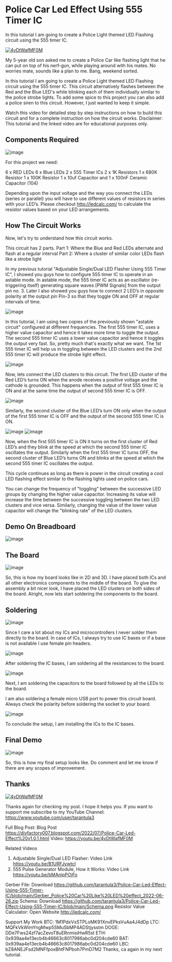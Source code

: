 # Police Car Led Effect Using 555 Timer IC
In this tutorial I am going to create a Police Light themed LED Flashing circuit using the 555 timer IC.

[![4vDtWafMF0M](https://img.youtube.com/vi/4vDtWafMF0M/0.jpg)](https://www.youtube.com/watch?v=4vDtWafMF0M)

My 5-year old son asked me to create a Police Car like flashing light that he can put on top of his nerf-gun, while playing around with his mates. No worries mate, sounds like a plan to me. Bang, weekend sorted.

In this tutorial I am going to create a Police Light themed LED Flashing circuit using the 555 timer IC. This circuit alternatively flashes between the Red and the Blue LED's while blinking each of them individually similar to the police strobe lights. To add some spice to this project you can also add a police siren to this circuit. However, I just wanted to keep it simple.

Watch this video for detailed step by step instructions on how to build this circuit and for a complete instruction on how the circuit works.
Disclaimer: This tutorial and the linked video are for educational purposes only.


Components Required
-------------------
![image](https://blogger.googleusercontent.com/img/b/R29vZ2xl/AVvXsEiwO1yn9ZcLeXeB45VwveELjOVI1NdodMC3st6vpNJLU0UszvPWu8V-_uf884cueHoafQ4rqz7dg5Qd1VGCxwPLTv8hvi8Mirz1Kq86122i2y1wSESWsnoBgLK0MtiZNgy-h6BDUYrXMCDsAtoQ5Md5HtcH53HfGK_P0cltvwb_ADrI-fiiYJjPQLHN/w640-h360/4.png)

For this project we need:

6 x RED LEDs
6 x Blue LEDs
2 x 555 Timer ICs
2 x 1K Resistors
1 x 680K Resistor
1 x 100K Resistor
1 x 10uf Capacitor and
1 x 100nF Ceramic Capacitor (104)

Depending upon the input voltage and the way you connect the LEDs (series or parallel) you will have to use different values of resistors in series with your LED’s. Please checkout http://ledcalc.com/ to calculate the resistor values based on your LED arrangements.


How The Circuit Works
---------------------
Now, let's try to understand how this circuit works.

This circuit has 2 parts.
	Part 1: Where the Blue and Red LEDs alternate and flash at a regular interval
	Part 2: Where a cluster of similar color LEDs flash like a strobe light

In my previous tutorial "Adjustable Single/Dual LED Flasher Using 555 Timer IC", I showed you guys how to configure 555 timer IC to operate in an astable mode. In astable mode, the 555 timer IC acts as an oscillator (re-triggering itself) generating square waves [PWM Signals] from the output pin no. 3. Later I also showed you guys how to connect 2 LED’s in opposite polarity at the output pin Pin-3 so that they toggle ON and OFF at regular intervals of time.

![image](https://blogger.googleusercontent.com/img/b/R29vZ2xl/AVvXsEgEe29HWqrMZczpDeBNCSeYr_8SkwF1ykBHWFws0v6CnZCpOfuFP_dn7WvyVYa2I40dJQGNwwSSSaJBslwYqtvU35NLGO5wm7U5wWVLyCJqf-cNOA2q9fSoG44h6huhUGIEztVtEgANlqlEqVaPzMrk-59ilodth6fe9YQVXeHWKKj0cVT8yyaNONyC/w640-h360/5.png)

In this tutorial, I am using two copies of the previously shown "astable circuit" configured at different frequencies. 
	The first 555 timer IC, uses a higher value capacitor and hence it takes more time to toggle the output. 
	The second 555 timer IC uses a lower value capacitor and hence it toggles the output very fast.
So, pretty much that's exactly what we want. The 1st 555 timer IC will help us in toggling between the LED clusters and the 2nd 555 timer IC will produce the strobe light effect. 

![image](https://blogger.googleusercontent.com/img/b/R29vZ2xl/AVvXsEiGCY5V8soBr8BklxFZi37nRVNCjexSdKICZaOq2c9oPe9E5WT91x98MskkSBtEF3wJLCUKRrQhMNjJ6pgW7c3hiDSca3bJkt045UQ_yJ_MWGa8zzsgx7Bc8EB8Y-ccGmEwv_K8T7v3m7WN73dmLxHV9sOzUlQwDZjGbxmcoVoDxqUhXIyuXzdwJaK4/w640-h360/7.png)

Now, lets connect the LED clusters to this circuit. The first LED cluster of the Red LED’s turns ON when the anode receives a positive voltage and the cathode is grounded. This happens when the output of first 555 timer IC is ON and at the same time the output of second 555 timer IC is OFF.

![image](https://blogger.googleusercontent.com/img/b/R29vZ2xl/AVvXsEiDXzjWU8bkMnVFbLG5LsS3WfaWugtxb3-p38YrdGT1QLz_Z5dOFODVN36w12ETwQbS10XMY1r_mai9WqWIyrvcoZkKEfCXpSa1VqBzf90DELpJHnTWe_UpHL1PHae4L0yOM0NA2z2YCBiz9TW-x4tBLB_KoAu2XafDinayXb7JsB9OP7ClUVcLW6h9/w640-h360/8.png)

Similarly, the second cluster of the Blue LED’s turn ON only when the output of the first 555 timer IC is OFF and the output of the second 555 timer IC is ON.

![image](https://blogger.googleusercontent.com/img/b/R29vZ2xl/AVvXsEjU-clCajS0LsrGm-sFV79CABdWKpUUO7d_VOkRFsLIaiynoWlnQLFP_-yceWccG0dK62x_j6I-R-CUyz3F6Dgh3FdU8js_ThCf126iQipjuR3Kjmkt4hE5XyovSrmAHTUiNkQXmbZGVS0W64gg7TpBHbOvwVyzF7QsWQXvyShfOKlXD9r9Enr_F-DA/s320/9.png)
![image](https://blogger.googleusercontent.com/img/b/R29vZ2xl/AVvXsEgeoyTry7nvtqatGxOOYMTlS7PhfB2r4M8bXe0TBtROLBbNQ-uJU_zP4AmT3unCz4Re2y0vtJlrtLHlyyEnNk7J8VTZJDEB-zU_b75hHm4fN97KTzdYpJRcqjNlis7UcK-nLt-sGJe63LrTN3ip-KXKWo0M40RcQGbwmgevmAcdUGpr3-MG1hT254PU/s320/10.png)

Now, when the first 555 timer IC is ON it turns on the first cluster of Red LED’s and they blink at the speed at which the second 555 timer IC oscillates the output.
Similarly when the first 555 timer IC turns OFF, the second cluster of Blue LED’s turns ON and blinks at the speed at which the second 555 timer IC oscillates the output.

This cycle continues as long as there is power in the circuit creating a cool LED flashing effect similar to the flashing lights used on police cars.

You can change the frequency of "toggling" between the successive LED groups by changing the higher value capacitor. Increasing its value will increase the time between the successive toggling between the two LED clusters and vice versa. 
Similarly, changing the value of the lower value capacitor will change the "blinking rate" of the LED clusters.


Demo On Breadboard
------------------
![image](https://blogger.googleusercontent.com/img/b/R29vZ2xl/AVvXsEikCQ7WdXr3Vdnx9d2U5CudUbjxhaEN1yUPI7dhVH8zaMP-Z-614X9lpzZ47oatD6v1sFwscKfSuKCsXkpcUgy5AVte8j0EDXTwQyKP5SnSQD85EzX6ggcS8pFzFnu3C5WJLqRquPz_8Ab3-FLaQh8kQ_RuT-BEm1yCuWxWtQ0BSKh4pUIIgQoUd8hy/w640-h360/1.png)


The Board
---------
![image](https://blogger.googleusercontent.com/img/b/R29vZ2xl/AVvXsEiE0L1D5nHT69saFDFTnaGVkLmAsTBSBt2GaIGlEMPy_ER1S4xxBfpAyflfVCWKwVVXM3ZpCrDr9C1vNSgSVWUebpHWYB_9h5-2LvSEv4qeAdzXFeC05cXpCEDilewDMdMw5VcQcnTXbKJ6oNqZ2PaRFiQDr_qh3uFmaR2IWqEcJ36AGnfaLGw2oWui/w640-h360/13.png)

So, this is how my board looks like in 2D and 3D. 
I have placed both ICs and all other electronics components to the middle of the board.
To give the assembly a bit nicer look, I have placed the LED clusters on both sides of the board.
Alright, now lets start soldering the components to the board.


Soldering
---------
![image](https://blogger.googleusercontent.com/img/b/R29vZ2xl/AVvXsEjM9MMV0r4tT-wKwrhQnUFHCe3vVDK3sROjuj0EyrjHAy5wxKFkXT9GlRSzZxVkUi158A_-OpHC0giafytfA9JjpVbAOpPsZcIE8itclm0XZ7hksBMneMc0na3mhAV20TY8lL8prjp2oKmFr2sqhMuAgrUx2FyFtdW39ew_7Fy0wGvr-6EcHjf3vI6D/w640-h360/14.png)

Since I care a lot about my ICs and microcontrollers I never solder them directly to the board. 
In case of ICs, I always try to use IC bases or if a base is not available I use female pin headers. 

![image](https://blogger.googleusercontent.com/img/b/R29vZ2xl/AVvXsEjayeFlD_UmIyrPYmkjFuLG1IRyV0neSu4rVqcg_aW-mDeQG2sDk6lsn6DiQ4H4D2RTrxEslSuFJvW2GT_hqwgXcx1suwzRjfMs7WIEYpaqz2Kc7vpSYfceLtj4Hd67T3eDHcYN0zOIDppFY7UwsOzUPIU8HrSRHUixMEn2qukzrkKXL5W3srCB6RQy/w640-h360/16.png)

After soldering the IC bases, I am soldering all the resistances to the board. 

![image](https://blogger.googleusercontent.com/img/b/R29vZ2xl/AVvXsEjotPkzzEVgjEXHBmb9nOVuJnDCMH3PFdi6ZdBFDsoa0f2BUWDKs_k5eqndh86O55aPVSLJT_vqM51X3CjBvh1LBqP5X9xxb2MBi4G7p_jP4m-15UO1ZuK_FhHC-tFG_eZeSz6QGFiex_BY5VeH9Fyzz_N0VBBOs_RUhA58p3p1b33DKAsVDxi9AiNd/w640-h360/19.png)

Next, I am soldering the capacitors to the board followed by all the LEDs to the board.

I am also soldering a female micro USB port to power this circuit board. 
Always check the polarity before soldering the socket to your board.

![image](https://blogger.googleusercontent.com/img/b/R29vZ2xl/AVvXsEg3tJDuoyGg9N51AhFTIuHBdpSIAYPqLJnieaAecHMPVjIyZVeQ3BJmUQfG29y5VuQhPqU9edYqIk0QJOt0c--xfP6kVVh_dbGOPi3WPYJwuXD6BA3po_HQKCTbuqASXvnZsEB8QRNgQOOggKdZZ_cE9CinkAj-oZ53uPN0oAo8TgXymMl_7Sc8TYTH/w640-h360/20.png)

To conclude the setup, I am installing the ICs to the IC bases.


Final Demo
----------
![image](https://blogger.googleusercontent.com/img/b/R29vZ2xl/AVvXsEgf0Jc6cvFLjIFx4sZ2_n7ZqzE3Nfg1Zh7IKlhQQ6G2D9DbtUGu_X_0YWM2_MhkzHDYhNTcrPS8LQxi9jQKphYYSAveap8lBIon206kTEGA7xzEKz17FKkJQwc3sFF5zxrOoXsiwy5Oxlu4auZILiAtGTe4UmFBy6izNxkBJLnL6Z83VoiE83wEOoZA/w640-h360/21.png)

So, this is how my final setup looks like.
Do comment and let me know if there are any scopes of improvement.


Thanks
------
[![4vDtWafMF0M](https://img.youtube.com/vi/4vDtWafMF0M/0.jpg)](https://www.youtube.com/watch?v=4vDtWafMF0M)

Thanks again for checking my post. I hope it helps you.
If you want to support me subscribe to my YouTube Channel: https://www.youtube.com/user/tarantula3

Full Blog Post: Blog Post
https://diyfactory007.blogspot.com/2022/07/Police-Car-Led-Effect%20v1.0.1.html
Video: https://youtu.be/4vDtWafMF0M

Related Videos
1. Adjustable Single/Dual LED Flasher: Video Link
https://youtu.be/B1URFJywtcI
2. 555 Pulse Generator Module, How it Works: Video Link
https://youtu.be/bMAnipPOjFo

Gerber File: Download
https://github.com/tarantula3/Police-Car-Led-Effect-Using-555-Timer-IC/blob/main/Gerber_Police%20Car%20Like%20LED%20effect_2022-06-26.zip
Schema: Download
https://github.com/tarantula3/Police-Car-Led-Effect-Using-555-Timer-IC/blob/main/Schema.png
Resistor Value Calculator: Open Website
http://ledcalc.com/


Support My Work
BTC:  1M1PdxVxSTPLoMK91XnvEPksVuAa4J4dDp
LTC:  MQFkVkWimYngMwp5SMuSbMP4ADStjysstm
DOGE: DDe7Fws24zf7acZevoT8uERnmisiHwR5st
ETH:  0x939aa4e13ecb4b46663c8017986abc0d204cde60
BAT:  0x939aa4e13ecb4b46663c8017986abc0d204cde60
LBC:  bZ8ANEJFsd2MNFfpoxBhtFNPboh7PmD7M2
Thanks, ca again in my next tutorial.

